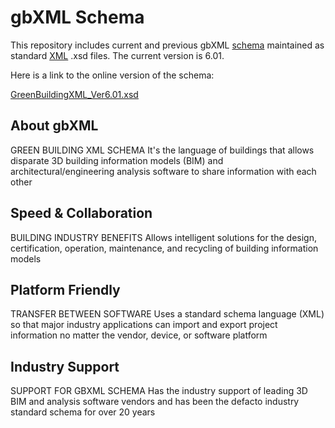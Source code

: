 # gbXML Schema


This repository includes current and previous gbXML [schema]( https://simple.wikipedia.org/wiki/Database_schema ) maintained as standard [XML]( https://en.wikipedia.org/wiki/XML_Schema_(W3C) ) .xsd files. The current version is 6.01.

Here is a link to the online version of the schema:

[GreenBuildingXML_Ver6.01.xsd](http://www.gbxml.org/schema_doc/6.01/GreenBuildingXML_Ver6.01.html)

## About gbXML
GREEN BUILDING XML SCHEMA
It's the language of buildings that allows disparate 3D building information models (BIM) and architectural/engineering analysis software to share information with each other

## Speed & Collaboration
BUILDING INDUSTRY BENEFITS
Allows intelligent solutions for the design, certification, operation, maintenance, and recycling of building information models

## Platform Friendly
TRANSFER BETWEEN SOFTWARE
Uses a standard schema language (XML) so that major industry applications can import and export project information no matter the vendor, device, or software platform

## Industry Support
SUPPORT FOR GBXML SCHEMA
Has the industry support of leading 3D BIM and analysis software vendors and has been the defacto industry standard schema for over 20 years
